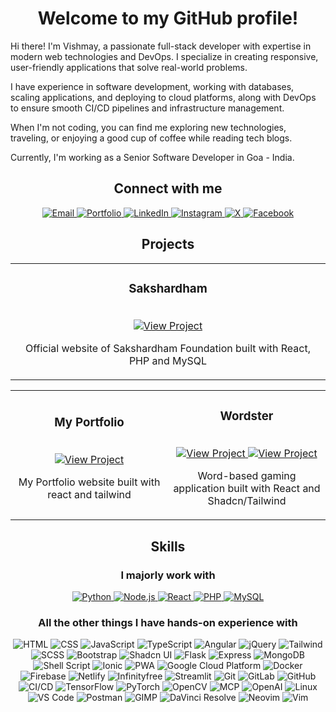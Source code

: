 <h1 align="center">Welcome to my GitHub profile!</h1>

Hi there! I'm Vishmay, a passionate full-stack developer with expertise in modern web technologies and DevOps. I specialize in creating responsive, user-friendly applications that solve real-world problems.

I have experience in software development, working with databases, scaling applications, and deploying to cloud platforms, along with DevOps to ensure smooth CI/CD pipelines and infrastructure management.

When I'm not coding, you can find me exploring new technologies, traveling, or enjoying a good cup of coffee while reading tech blogs.

Currently, I'm working as a Senior Software Developer in Goa - India.

<h2 align="center">Connect with me</h2>
<div align="center">
  <a href="mailto:vishmaycode@gmail.com">
    <img src="https://img.shields.io/badge/-Email-red?style=for-the-badge&logo=gmail&logoColor=white" alt="Email" />
  </a>
  <a href="https://vishmayk.netlify.app/">
    <img src="https://img.shields.io/badge/-Portfolio-black?style=for-the-badge&logo=googlechrome&logoColor=white" alt="Portfolio" />
  </a>
  <a href="https://www.linkedin.com/in/vishmay">
    <img src="https://img.shields.io/badge/-LinkedIn-blue?style=for-the-badge&logo=logmein&logoColor=white" alt="LinkedIn" />
  </a>
  <a href="https://www.instagram.com/__vishmay__/">
    <img src="https://img.shields.io/badge/-Instagram-E4405F?style=for-the-badge&logo=instagram&logoColor=white" alt="Instagram" />
  </a>
  <a href="https://x.com/VishmayK7">
    <img src="https://img.shields.io/badge/-X-black?style=for-the-badge&logo=x&logoColor=white" alt="X" />
  </a>
  <a href="https://www.facebook.com/vishmay.karbotkar">
    <img src="https://img.shields.io/badge/-Facebook-1877F2?style=for-the-badge&logo=facebook&logoColor=white" alt="Facebook" />
  </a>
</div>


<h2 align="center">Projects</h2>
<div align="center">

<table>
  <tr>
    <td align="center" width="100%">
      <h3>Sakshardham</h3>
      <br />
      <a href="https://sakshardham.org/">
        <img src="https://img.shields.io/badge/Visit_site-123c76?style=for-the-badge&logo=googlechrome&logoColor=white" alt="View Project"/>
      </a>
      <br />
      <p>Official website of Sakshardham Foundation built with React, PHP and MySQL</p>
    </td>
  </tr>
</table>
<table>
  <tr>
    <td align="center" width="50%">
      <h3>My Portfolio</h3>
      <br />
      <a href="https://vishmayk.netlify.app/">
        <img src="https://img.shields.io/badge/Visit_site-123c76?style=for-the-badge&logo=googlechrome&logoColor=white" alt="View Project"/>
      </a>
      <br />
      <p>My Portfolio website built with react and tailwind</p>
    </td>
    <td align="center" width="50%">
      <h3>Wordster</h3>
      <br />
      <a href="https://wordster.netlify.app/">
        <img src="https://img.shields.io/badge/View_Project-1f2937?style=for-the-badge&logo=github&logoColor=white" alt="View Project"/>
      </a>
      <a href="https://github.com/vishmaycode/wordster">
        <img src="https://img.shields.io/badge/Visit_site-123c76?style=for-the-badge&logo=googlechrome&logoColor=white" alt="View Project"/>
      </a>
      <br />
      <p>Word-based gaming application built with React and Shadcn/Tailwind</p>
    </td>
  </tr>
</table>

</div>


<h2 align="center">Skills</h2>
<div align="center">

  <h3>I majorly work with</h3>
  <div align="center">
    <a href="">
      <img src="https://img.shields.io/badge/-Python-3776AB?logo=python&logoColor=white" alt="Python" />
    </a>
    <a href="">
      <img src="https://img.shields.io/badge/-Node.js-339933?logo=node.js&logoColor=white" alt="Node.js" />
    </a>
    <a href="">
      <img src="https://img.shields.io/badge/-React-78934b?logo=react&logoColor=white" alt="React" />
    </a>
    <a href="">
      <img src="https://img.shields.io/badge/-PHP-777BB4?logo=php&logoColor=white" alt="PHP" />
    </a>
    <a href="">
      <img src="https://img.shields.io/badge/-MySQL-4479A1?logo=mysql&logoColor=white" alt="MySQL" />
    </a>
  </div>

  <h3>All the other things I have hands-on experience with</h3>
  <div align="center">
    <p>
      <img src="https://img.shields.io/badge/-HTML-orange?logo=html5&logoColor=white" alt="HTML" />
      <img src="https://img.shields.io/badge/-CSS-blue?logo=css3&logoColor=white" alt="CSS" />
      <img src="https://img.shields.io/badge/-JavaScript-yellow?logo=javascript&logoColor=white" alt="JavaScript" />
      <img src="https://img.shields.io/badge/-TypeScript-blue?logo=typescript&logoColor=white" alt="TypeScript" />
      <img src="https://img.shields.io/badge/-Angular-red?logo=angular&logoColor=white" alt="Angular" />
      <img src="https://img.shields.io/badge/-jQuery-0769AD?logo=jquery&logoColor=white" alt="jQuery" />
      <img src="https://img.shields.io/badge/-Tailwind-06B6D4?logo=tailwindcss&logoColor=white" alt="Tailwind" />
      <img src="https://img.shields.io/badge/-SCSS-CC6699?logo=sass&logoColor=white" alt="SCSS" />
      <img src="https://img.shields.io/badge/-Bootstrap-7952B3?logo=bootstrap&logoColor=white" alt="Bootstrap" />
      <img src="https://img.shields.io/badge/-Shadcn_UI-black?logo=shadcnui&logoColor=white" alt="Shadcn UI" />
      <img src="https://img.shields.io/badge/-Flask-000000?logo=flask&logoColor=white" alt="Flask" />
      <img src="https://img.shields.io/badge/-Express-000000?logo=express&logoColor=white" alt="Express" />
      <img src="https://img.shields.io/badge/-MongoDB-47A248?logo=mongodb&logoColor=white" alt="MongoDB" />
      <img src="https://img.shields.io/badge/-Shell_Script-black?logo=gnu-bash&logoColor=white" alt="Shell Script" />
      <img src="https://img.shields.io/badge/-Ionic-3880FF?logo=ionic&logoColor=white" alt="Ionic" />
      <img src="https://img.shields.io/badge/-PWA-5A0FC8?logo=pwa&logoColor=white" alt="PWA" />
      <img src="https://img.shields.io/badge/-Google_Cloud_Platform-4285F4?logo=googlecloud&logoColor=white" alt="Google Cloud Platform" />
      <img src="https://img.shields.io/badge/-Docker-2496ED?logo=docker&logoColor=white" alt="Docker" />
      <img src="https://img.shields.io/badge/-Firebase-FFCA28?logo=firebase&logoColor=white" alt="Firebase" />
      <img src="https://img.shields.io/badge/-Netlify-00C7B7?logo=netlify&logoColor=white" alt="Netlify" />
      <img src="https://img.shields.io/badge/-Infinityfree-009688?logo=internetcomputer&logoColor=white" alt="Infinityfree" />
      <img src="https://img.shields.io/badge/-Streamlit-FF4B4B?logo=streamlit&logoColor=white" alt="Streamlit" />
      <img src="https://img.shields.io/badge/-Git-F05032?logo=git&logoColor=white" alt="Git" />
      <img src="https://img.shields.io/badge/-GitLab-FC6D26?logo=gitlab&logoColor=white" alt="GitLab" />
      <img src="https://img.shields.io/badge/-GitHub-181717?logo=github&logoColor=white" alt="GitHub" />
      <img src="https://img.shields.io/badge/-CI/CD-FF7139?logo=githubactions&logoColor=white" alt="CI/CD" />
      <img src="https://img.shields.io/badge/-TensorFlow-orange?logo=tensorflow&logoColor=white" alt="TensorFlow" />
      <img src="https://img.shields.io/badge/-PyTorch-red?logo=pytorch&logoColor=white" alt="PyTorch" />
      <img src="https://img.shields.io/badge/-OpenCV-007ACC?logo=opencv&logoColor=white" alt="OpenCV" />
      <img src="https://img.shields.io/badge/-MCP-1A1A1A?logo=claude&logoColor=white" alt="MCP" />
      <img src="https://img.shields.io/badge/-OpenAI_ChatBot-5C5543?logo=openai&logoColor=white" alt="OpenAI" />
      <img src="https://img.shields.io/badge/-Linux-FCC624?logo=linux&logoColor=white" alt="Linux" />
      <img src="https://img.shields.io/badge/-VS_Code-007ACC?logo=visualstudiocode&logoColor=white" alt="VS Code" />
      <img src="https://img.shields.io/badge/-Postman-FF6C37?logo=postman&logoColor=white" alt="Postman" />
      <img src="https://img.shields.io/badge/-GIMP-5C5543?logo=gimp&logoColor=white" alt="GIMP" />
      <img src="https://img.shields.io/badge/-DaVinci_Resolve-1A1A1A?logo=davinciresolve&logoColor=white" alt="DaVinci Resolve" />
      <img src="https://img.shields.io/badge/-Neovim-57A143?logo=neovim&logoColor=white" alt="Neovim" />
      <img src="https://img.shields.io/badge/-Vim-019733?logo=vim&logoColor=white" alt="Vim" />
    </p>
  </div>

</div>
